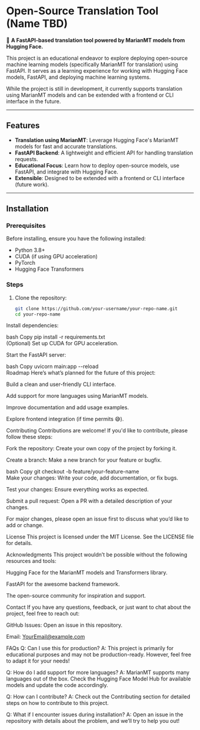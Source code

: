 # Open-Source Translation Tool (Name TBD)  

🚀 **A FastAPI-based translation tool powered by MarianMT models from Hugging Face.**  

This project is an educational endeavor to explore deploying open-source machine learning models (specifically MarianMT for translation) using FastAPI. It serves as a learning experience for working with Hugging Face models, FastAPI, and deploying machine learning systems.  

While the project is still in development, it currently supports translation using MarianMT models and can be extended with a frontend or CLI interface in the future.  

---

## Features  
- **Translation using MarianMT**: Leverage Hugging Face's MarianMT models for fast and accurate translations.  
- **FastAPI Backend**: A lightweight and efficient API for handling translation requests.  
- **Educational Focus**: Learn how to deploy open-source models, use FastAPI, and integrate with Hugging Face.  
- **Extensible**: Designed to be extended with a frontend or CLI interface (future work).  

---

## Installation  

### Prerequisites  
Before installing, ensure you have the following installed:  
- Python 3.8+  
- CUDA (if using GPU acceleration)  
- PyTorch  
- Hugging Face Transformers  

### Steps  
1. Clone the repository:  
   ```bash  
   git clone https://github.com/your-username/your-repo-name.git  
   cd your-repo-name  
Install dependencies:

bash
Copy
pip install -r requirements.txt  
(Optional) Set up CUDA for GPU acceleration.

Start the FastAPI server:

bash
Copy
uvicorn main:app --reload  
Roadmap
Here’s what’s planned for the future of this project:

Build a clean and user-friendly CLI interface.

Add support for more languages using MarianMT models.

Improve documentation and add usage examples.

Explore frontend integration (if time permits 😅).

Contributing
Contributions are welcome! If you'd like to contribute, please follow these steps:

Fork the repository: Create your own copy of the project by forking it.

Create a branch: Make a new branch for your feature or bugfix.

bash
Copy
git checkout -b feature/your-feature-name  
Make your changes: Write your code, add documentation, or fix bugs.

Test your changes: Ensure everything works as expected.

Submit a pull request: Open a PR with a detailed description of your changes.

For major changes, please open an issue first to discuss what you’d like to add or change.

License
This project is licensed under the MIT License. See the LICENSE file for details.

Acknowledgments
This project wouldn’t be possible without the following resources and tools:

Hugging Face for the MarianMT models and Transformers library.

FastAPI for the awesome backend framework.

The open-source community for inspiration and support.

Contact
If you have any questions, feedback, or just want to chat about the project, feel free to reach out:

GitHub Issues: Open an issue in this repository.

Email: YourEmail@example.com

FAQs
Q: Can I use this for production?
A: This project is primarily for educational purposes and may not be production-ready. However, feel free to adapt it for your needs!

Q: How do I add support for more languages?
A: MarianMT supports many languages out of the box. Check the Hugging Face Model Hub for available models and update the code accordingly.

Q: How can I contribute?
A: Check out the Contributing section for detailed steps on how to contribute to this project.

Q: What if I encounter issues during installation?
A: Open an issue in the repository with details about the problem, and we’ll try to help you out!
